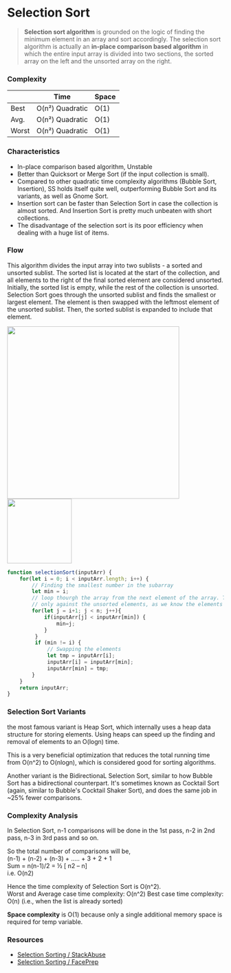 # Selection Sort

>**Selection sort algorithm** is grounded on the logic of finding the minimum 
> element in an array and sort accordingly. The selection sort algorithm is actually
> an **in-place comparison based algorithm** in which the entire input array is divided
> into two sections, the sorted array on the left and the unsorted array on the right.

### Complexity
|       | Time                   | Space |
|-------|------------------------|-------|
| Best  | O(n²) Quadratic        | O(1)  |
| Avg.  | O(n²) Quadratic        | O(1)  |
| Worst | O(n²) Quadratic        | O(1)  |




### Characteristics
- In-place comparison based algorithm, Unstable   
- Better than Quicksort or Merge Sort (if the input collection is small).   
- Compared to other quadratic time complexity algorithms (Bubble Sort, Insertion), SS holds itself quite well, outperforming Bubble Sort and its variants, as well as Gnome Sort.
- Insertion sort can be faster than Selection Sort in case the collection is almost sorted. And Insertion Sort is pretty much unbeaten with short collections.
- The disadvantage of the selection sort is its poor efficiency when dealing with a huge list of items. 

### Flow
This algorithm divides the input array into two sublists - a sorted and unsorted sublist. The sorted list is located at the start of the collection, and all elements to the right of the final sorted element are considered unsorted.
Initially, the sorted list is empty, while the rest of the collection is unsorted. Selection Sort goes through the unsorted sublist and finds the smallest or largest element.
The element is then swapped with the leftmost element of the unsorted sublist. Then, the sorted sublist is expanded to include that element.


<img width='400px' src='https://user-images.githubusercontent.com/8204364/107403863-a1323d00-6ad3-11eb-960b-734ed0a48e3d.png'/>

<img height='150px' src='https://stackabuse.s3.amazonaws.com/media/selection-sort-in-javascript-1.gif'/>    

 
```javascript
function selectionSort(inputArr) { 
    for(let i = 0; i < inputArr.length; i++) {
        // Finding the smallest number in the subarray
        let min = i;
        // loop thourgh the array from the next element of the array. This will help us in checking 
        // only against the unsorted elements, as we know the elements before it are already sorted.
        for(let j = i+1; j < n; j++){
            if(inputArr[j] < inputArr[min]) {
                min=j; 
            }
         }
         if (min != i) {
             // Swapping the elements
             let tmp = inputArr[i]; 
             inputArr[i] = inputArr[min];
             inputArr[min] = tmp;      
        }
    }
    return inputArr;
}
```

### Selection Sort Variants
the most famous variant is Heap Sort, which internally uses a heap data structure for storing elements. Using heaps can speed up the finding and removal of elements to an O(logn) time.

This is a very beneficial optimization that reduces the total running time from O(n^2) to O(nlogn), which is considered good for sorting algorithms.

Another variant is the BidirectionaL Selection Sort, similar to how Bubble Sort has a bidirectional counterpart. It's sometimes known as Cocktail Sort (again, similar to Bubble's Cocktail Shaker Sort), and does the same job in ~25% fewer comparisons.
  
### Complexity Analysis
In Selection Sort, n-1 comparisons will be done in the 1st pass, n-2 in 2nd pass, n-3 in 3rd pass and so on.

So the total number of comparisons will be,  
(n-1) + (n-2) + (n-3) + ..... + 3 + 2 + 1  
Sum = n(n-1)/2 = ½ [ n2 – n]  
i.e. O(n2)  

Hence the time complexity of Selection Sort is O(n^2).   
Worst and Average case time complexity: O(n^2)
Best case time complexity: O(n) (i.e., when the list is already sorted)  

**Space complexity** is O(1) because only a single additional memory space is required for temp variable.




### Resources
- <a target='_blank' href='https://stackabuse.com/selection-sort-in-javascript/'>Selection Sorting / StackAbuse</a>
- <a target='_blank' href='https://www.faceprep.in/algorithms/selection-sort/'>Selection Sorting / FacePrep</a>

